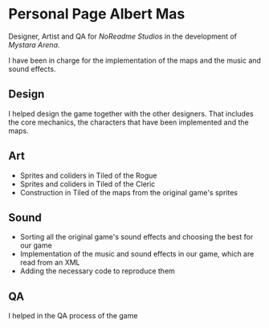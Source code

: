 # Personal Page Albert Mas

Designer, Artist and QA for _NoReadme Studios_ in the development of _Mystara Arena_.

I have been in charge for the implementation of the maps and the music and sound effects.

## Design

I helped design the game together with the other designers. That includes the core mechanics, the characters that have been implemented and the maps.

## Art

- Sprites and coliders in Tiled of the Rogue
- Sprites and coliders in Tiled of the Cleric
- Construction in Tiled of the maps from the original game's sprites

## Sound

- Sorting all the original game's sound effects and choosing the best for our game
- Implementation of the music and sound effects in our game, which are read from an XML
- Adding the necessary code to reproduce them

## QA

I helped in the QA process of the game
